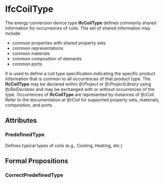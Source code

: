 # IfcCoilType

The energy conversion device type **IfcCoilType** defines commonly shared information for occurrences of coils. The set of shared information may include:

* common properties with shared property sets
* common representations
* common materials
* common composition of elements
* common ports
<!-- end of short definition -->

It is used to define a coil type specification indicating the specific product information that is common to all occurrences of that product type. The **IfcCoilType** may be declared within _IfcProject_ or _IfcProjectLibrary_ using _IfcRelDeclares_ and may be exchanged with or without occurrences of the type. Occurrences of **IfcCoilType** are represented by instances of _IfcCoil_. Refer to the documentation at _IfcCoil_ for supported property sets, materials, composition, and ports.

## Attributes

### PredefinedType
Defines typical types of coils (e.g., Cooling, Heating, etc.)

## Formal Propositions

### CorrectPredefinedType

